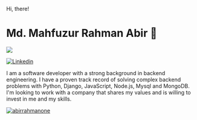 Hi, there! 

# Md. Mahfuzur Rahman Abir 👋

![](https://komarev.com/ghpvc/?username=abirrahmanone&color=brightgreen)

[![Linkedin](https://img.shields.io/badge/%20-Connect-black?color=14171A&labelColor=1976d2&logo=Linkedin&logoColor=ffffff)](https://www.linkedin.com/in/abirrahmanone)


I am a software developer with a strong background in backend engineering. I have a proven track record of solving complex backend problems with Python, Django, JavaScript, Node.js, Mysql and MongoDB. I'm looking to work with a company that shares my values and is willing to invest in me and my skills. 

<a href="">
  <img align="center" src="https://github-readme-stats.vercel.app/api/top-langs/?username=abirrahmanone&layout=compact&theme=radical" alt="abirrahmanone"/>
</a>
